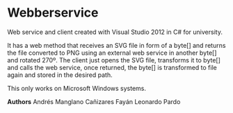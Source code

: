 # Webberservice
Web service and client created with Visual Studio 2012 in C# for university.

It has a web method that receives an SVG file in form of a byte[] and returns the file converted to PNG using an external web service in another byte[] and rotated 270º. The client just opens the SVG file, transforms it to byte[] and calls the web service, once returned, the byte[] is transformed to file again and stored in the desired path.

This only works on Microsoft Windows systems.

**Authors**
Andrés Manglano Cañizares
Fayán Leonardo Pardo

